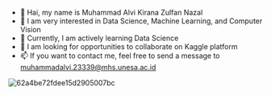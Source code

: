 - 👋 Hai, my name is Muhammad Alvi Kirana Zulfan Nazal
- 👀 I am very interested in Data Science, Machine Learning, and Computer Vision
- 🌱 Currently, I am actively learning Data Science
- 💞️ I am looking for opportunities to collaborate on Kaggle platform
- 📫 If you want to contact me, feel free to send a message to muhammadalvi.23339@mhs.unesa.ac.id

  

![62a4be72fdee15d2905007bc](https://github.com/Alvi399/Alvi399/assets/143760371/0c34dc97-5f69-402d-948a-e15c0919a79b)
